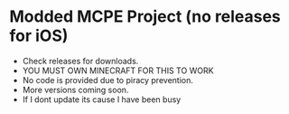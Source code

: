 # Modded MCPE Project (no releases for iOS)
- Check releases for downloads.
- YOU MUST OWN MINECRAFT FOR THIS TO WORK
- No code is provided due to piracy prevention.
- More versions coming soon.
- If I dont update its cause I have been busy
